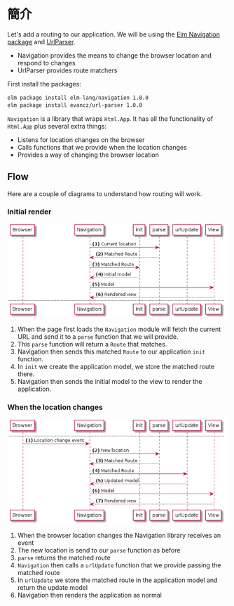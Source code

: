 # 簡介

Let's add a routing to our application. We will be using the [Elm Navigation package](http://package.elm-lang.org/packages/elm-lang/navigation/) and [UrlParser](http://package.elm-lang.org/packages/evancz/url-parser/).

- Navigation provides the means to change the browser location and respond to changes
- UrlParser provides route matchers

First install the packages:

```bash
elm package install elm-lang/navigation 1.0.0
elm package install evancz/url-parser 1.0.0
```

 `Navigation` is a library that wraps `Html.App`. It has all the functionality of `Html.App` plus several extra things:

 - Listens for location changes on the browser
 - Calls functions that we provide when the location changes
 - Provides a way of changing the browser location

## Flow

Here are a couple of diagrams to understand how routing will work.

### Initial render

![Flow](01-intro.png)

1. When the page first loads the `Navigation` module will fetch the current URL and send it to a `parse` function that we will provide.
1. This `parse` function will return a `Route` that matches.
1. Navigation then sends this matched `Route` to our application `init` function.
1. In `init` we create the application model, we store the matched route there.
1. Navigation then sends the initial model to the view to render the application.

### When the location changes

![Flow](01-intro_001.png)

1. When the browser location changes the Navigation library receives an event
1. The new location is send to our `parse` function as before
1. `parse` returns the matched route
1. `Navigation` then calls a `urlUpdate` function that we provide passing the matched route
1. In `urlUpdate` we store the matched route in the application model and return the update model
1. Navigation then renders the application as normal
